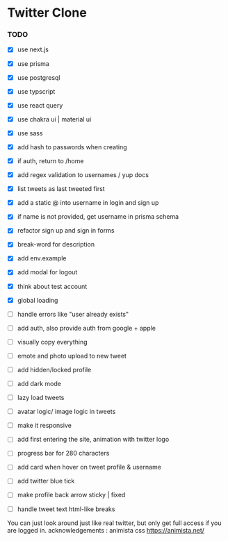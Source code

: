 # Twitter Clone

### TODO

-   [x] use next.js
-   [x] use prisma
-   [x] use postgresql
-   [x] use typscript
-   [x] use react query
-   [x] use chakra ui | material ui
-   [x] use sass

-   [x] add hash to passwords when creating
-   [x] if auth, return to /home
-   [x] add regex validation to usernames / yup docs
-   [x] list tweets as last tweeted first
-   [x] add a static @ into username in login and sign up
-   [x] if name is not provided, get username in prisma schema
-   [x] refactor sign up and sign in forms
-   [x] break-word for description
-   [x] add env.example
-   [x] add modal for logout
-   [x] think about test account
-   [x] global loading
-   [ ] handle errors like "user already exists"
-   [ ] add auth, also provide auth from google + apple
-   [ ] visually copy everything
-   [ ] emote and photo upload to new tweet
-   [ ] add hidden/locked profile
-   [ ] add dark mode
-   [ ] lazy load tweets
-   [ ] avatar logic/ image logic in tweets
-   [ ] make it responsive
-   [ ] add first entering the site, animation with twitter logo
-   [ ] progress bar for 280 characters
-   [ ] add card when hover on tweet profile & username
-   [ ] add twitter blue tick
-   [ ] make profile back arrow sticky | fixed
-   [ ] handle tweet text html-like breaks

You can just look around just like real twitter, but only get full access if you are logged in.
acknowledgements : animista css https://animista.net/
